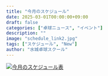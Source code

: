 ```yaml
---
title: "今月のスケジュール"
date: 2025-03-01T00:00:00+09:00
draft: false
categories: ["卓球ニュース", "イベント"]
description: ""
image: "schedule_link2.jpg"
tags: ["スケジュール", "New"]
author: "水城卓球スクール"
---
```


<a class="" href="/images/blog/mtts_schedule03.pdf"><img src="/images/blog/2025_03.jpg" alt="今月のスケジュール表" /></a>
